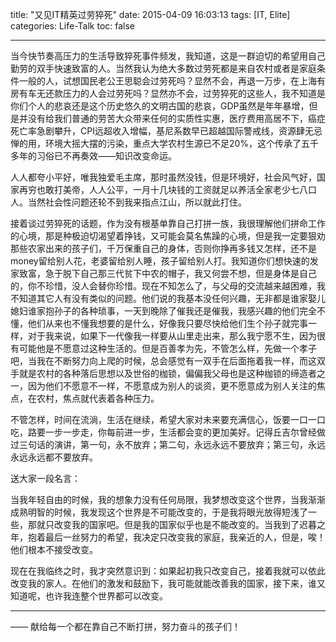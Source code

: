 title: "又见IT精英过劳猝死"
date: 2015-04-09 16:03:13
tags: [IT, Elite]
categories: Life-Talk
toc: false

---

当今快节奏高压力的生活导致猝死事件频发，我知道，这是一群迫切的希望用自己勤劳的双手快速致富的人。当然我认为绝大多数过劳死都是来自农村或者是家庭条件一般的人，试想国民老公王思聪会过劳死吗？显然不会，再退一万步，在上海有房有车无还款压力的人会过劳死吗？显然亦不会，过劳猝死的这些人，我不知道是你们个人的悲哀还是这个历史悠久的文明古国的悲哀，GDP虽然是年年暴增，但是并没有给我们普通的劳苦大众带来任何的实质性实惠，医疗费用高居不下，癌症死亡率急剧攀升，CPI远超收入增幅，基尼系数早已超越国际警戒线，资源肆无忌惮的用，环境大摇大摆的污染，重点大学农村生源已不足20%，这个传承了五千多年的习俗已不再奏效——知识改变命运。

人人都夸小平好，唯我独爱毛主席，那时虽然没钱，但是环境好，社会风气好，国家再穷也敢打美帝，人人公平，一月十几块钱的工资就足以养活全家老少七八口人。当然社会性问题还轮不到我来指点江山，所以就此打住。

接着谈过劳猝死的话题，作为没有根基单靠自己打拼一族，我很理解他们拼命工作的心境，那是种极迫切渴望着挣钱，又可能会莫名焦躁的心境，但是我一定要狠劝那些农家出来的孩子们，千万保重自己的身体，否则你挣再多钱又怎样，还不是money留给别人花，老婆留给别人睡，孩子留给别人打。我知道你们想快速的发家致富，急于脱下自己那三代贫下中农的帽子，我又何尝不想，但是身体是自己的，你不珍惜，没人会替你珍惜。现在不知怎么了，与父母的交流越来越困难，我不知道其它人有没有类似的问题。他们说的我基本没任何兴趣，无非都是谁家娶儿媳妇谁家抱孙子的各种琐事，一天到晚除了催我还是催我，我感兴趣的他们完全不懂，他们从来也不懂我想要的是什么，好像我只要尽快给他们生个孙子就完事一样，对于我来说，如果下一代像我一样要从山里走出来，那么我宁愿不生，因为很有可能他是不愿意过这种生活的。但是百善孝为先，不管怎么样，先做一个孝子吧，当我在不断努力向上爬的时候，总会感觉有一双手在后面拖着我一样，而这双手就是农村的各种落后思想以及世俗的枷锁，偏偏我父母也是这种枷锁的缔造者之一，因为他们不愿意不一样，不愿意成为别人的谈资，更不愿意成为别人关注的焦点，在农村，焦点就代表着各种压力。

不管怎样，时间在流淌，生活在继续，希望大家对未来要充满信心，饭要一口一口吃，路要一步一步走，你每前进一步，生活都会变的更加美好。记得丘吉尔曾经做过三句话的演讲，第一句，永不放弃；第二句，永远永远不要放弃；第三句，永远永远永远都不要放弃。

送大家一段名言：

当我年轻自由的时候，我的想象力没有任何局限，我梦想改变这个世界，当我渐渐成熟明智的时候，我发现这个世界是不可能改变的，于是我将眼光放得短浅了一些，那就只改变我的国家吧。但是我的国家似乎也是不能改变的。当我到了迟暮之年，抱着最后一丝努力的希望，我决定只改变我的家庭，我亲近的人，但是，唉！他们根本不接受改变。

现在在我临终之时，我才突然意识到：如果起初我只改变自己，接着我就可以依此改变我的家人。在他们的激发和鼓励下，我可能就能改善我的国家，接下来，谁又知道呢，也许我连整个世界都可以改变。

---
—— 献给每一个都在靠自己不断打拼，努力奋斗的孩子们！